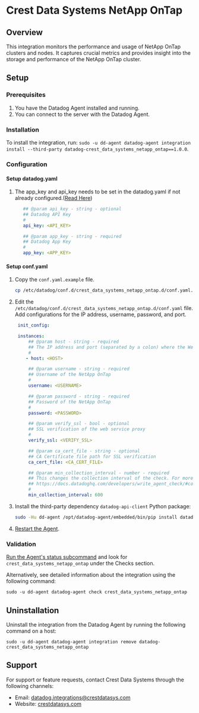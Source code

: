 # Crest Data Systems NetApp OnTap

## Overview

This integration monitors the performance and usage of NetApp OnTap clusters and nodes. It captures crucial metrics and provides insight into the storage and performance of the NetApp OnTap cluster.

## Setup

### Prerequisites

1. You have the Datadog Agent installed and running.
2. You can connect to the server with the Datadog Agent.

### Installation

To install the integration, run: `sudo -u dd-agent datadog-agent integration install --third-party datadog-crest_data_systems_netapp_ontap==1.0.0`.

### Configuration

#### Setup datadog.yaml

1. The app_key and api_key needs to be set in the datadog.yaml if not already configured.([Read Here][4])
   ```yaml
      ## @param api_key - string - optional
      ## Datadog API Key
      #
      api_key: <API_KEY>

      ## @param app_key - string - required
      ## Datadog App Key
      #
      app_key: <APP_KEY>
   ```

#### Setup conf.yaml

1. Copy the `conf.yaml.example` file.

   ```sh
   cp /etc/datadog/conf.d/crest_data_systems_netapp_ontap.d/conf.yaml.example /etc/datadog/conf.d/crest_data_systems_netapp_ontap.d/conf.yaml
   ```

2. Edit the `/etc/datadog/conf.d/crest_data_systems_netapp_ontap.d/conf.yaml` file. Add configurations for the IP address, username, password, and port.

   ```yaml
    init_config:

    instances:
        ## @param host - string - required
        ## The IP address and port (separated by a colon) where the Web Services Proxy is running with protocol (HTTP or HTTPS). For example: https://10.1.1.1:8443.
        #
       - host: <HOST>

        ## @param username - string - required
        ## Username of the NetApp OnTap
        #
        username: <USERNAME>

        ## @param password - string - required
        ## Password of the NetApp OnTap
        #
        password: <PASSWORD>

        ## @param verify_ssl - bool - optional
        ## SSL verification of the web service proxy
        #
        verify_ssl: <VERIFY_SSL>

        ## @param ca_cert_file - string - optional
        ## CA Certificate file path for SSL verification
        ca_cert_file: <CA_CERT_FILE>

        ## @param min_collection_interval - number - required
        ## This changes the collection interval of the check. For more information, see:
        ## https://docs.datadoghq.com/developers/write_agent_check/#collection-interval
        #
        min_collection_interval: 600
   ```

3. Install the third-party dependency `datadog-api-client` Python package:

   ```sh
   sudo -Hu dd-agent /opt/datadog-agent/embedded/bin/pip install datadog-api-client
   ```

4. [Restart the Agent][1].

### Validation

[Run the Agent's status subcommand][2] and look for `crest_data_systems_netapp_ontap` under the Checks section.

Alternatively, see detailed information about the integration using the following command:

```
sudo -u dd‐agent datadog-agent check crest_data_systems_netapp_ontap
```

## Uninstallation

Uninstall the integration from the Datadog Agent by running the following command on a host:

`sudo -u dd-agent datadog-agent integration remove datadog-crest_data_systems_netapp_ontap`

## Support

For support or feature requests, contact Crest Data Systems through the following channels:

- Email: datadog.integrations@crestdatasys.com
- Website: [crestdatasys.com][3]


[1]: https://docs.datadoghq.com/agent/guide/agent-commands/?tab=agentv6v7#start-stop-and-restart-the-agent
[2]: https://docs.datadoghq.com/agent/guide/agent-commands/#agent-status-and-information
[3]: https://www.crestdatasys.com/
[4]: https://docs.datadoghq.com/agent/guide/agent-configuration-files/?tab=agentv6v7